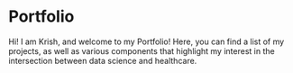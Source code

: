 # Portfolio

Hi! I am Krish, and welcome to my Portfolio! Here, you can find a list of my projects, as well as various components that highlight my interest in the intersection between data science and healthcare. 
